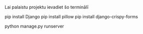 Lai palaistu projektu ievadiet šo terminālī 

pip install Django
pip install pillow
pip install django-crispy-forms

python manage.py runserver

